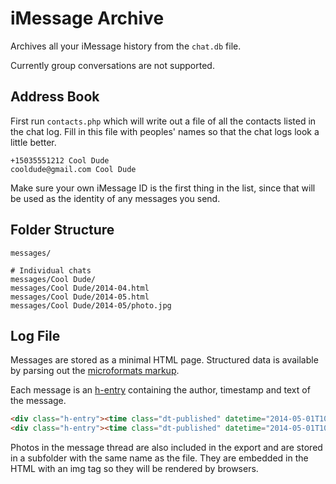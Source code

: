 iMessage Archive
================

Archives all your iMessage history from the `chat.db` file.

Currently group conversations are not supported.


Address Book
------------

First run `contacts.php` which will write out a file of all the contacts listed in the chat log.
Fill in this file with peoples' names so that the chat logs look a little better.

```
+15035551212 Cool Dude
cooldude@gmail.com Cool Dude
```

Make sure your own iMessage ID is the first thing in the list, since that will be used
as the identity of any messages you send.


Folder Structure
----------------

```
messages/

# Individual chats
messages/Cool Dude/
messages/Cool Dude/2014-04.html
messages/Cool Dude/2014-05.html
messages/Cool Dude/2014-05/photo.jpg
```

Log File
--------

Messages are stored as a minimal HTML page. Structured data is available by parsing out
the [microformats markup](http://microformats.org/wiki/microformats2).

Each message is an [h-entry](http://microformats.org/wiki/h-entry) containing the author, timestamp and text of the message.

```html
<div class="h-entry"><time class="dt-published" datetime="2014-05-01T10:48:00+00:00">2014-05-01 10:48:00</time> <span class="p-author h-card"><a href="sms:+15035551212">Cool Dude</a></span> <span class="e-content p-name">Message text here</span></div>
<div class="h-entry"><time class="dt-published" datetime="2014-05-01T10:49:00+00:00">2014-05-01 10:49:00</time> <span class="p-author h-card"><a href="mailto:aaron@parecki.com">Aaron Parecki</a></span> <span class="e-content p-name">Message text here</span></div>
```

Photos in the message thread are also included in the export and are stored in a subfolder with the same name as the file. They are embedded in the HTML with an img tag so they will be rendered by browsers.

